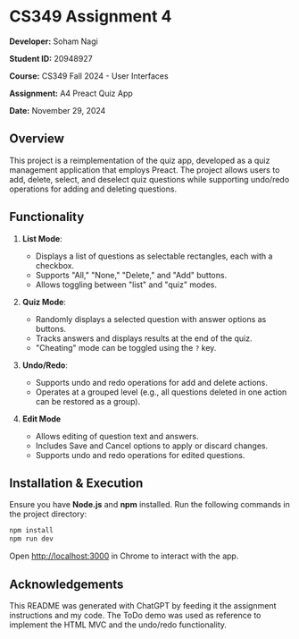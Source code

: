 
# CS349 Assignment 4

**Developer:** Soham Nagi

**Student ID:** 20948927

**Course:** CS349 Fall 2024 - User Interfaces

**Assignment:** A4 Preact Quiz App

**Date:** November 29, 2024

## Overview

This project is a reimplementation of the quiz app, developed as a quiz management application that employs Preact. The project allows users to add, delete, select, and deselect quiz questions while supporting undo/redo operations for adding and deleting questions.

## Functionality

1. **List Mode**:
   - Displays a list of questions as selectable rectangles, each with a checkbox.
   - Supports "All," "None," "Delete," and "Add" buttons.
   - Allows toggling between "list" and "quiz" modes.

2. **Quiz Mode**:
   - Randomly displays a selected question with answer options as buttons.
   - Tracks answers and displays results at the end of the quiz.
   - "Cheating" mode can be toggled using the `?` key.

3. **Undo/Redo**:
   - Supports undo and redo operations for add and delete actions.
   - Operates at a grouped level (e.g., all questions deleted in one action can be restored as a group).

4. **Edit Mode**
   - Allows editing of question text and answers.
   - Includes Save and Cancel options to apply or discard changes.
   - Supports undo and redo operations for edited questions.

## Installation & Execution

Ensure you have **Node.js** and **npm** installed. Run the following commands in the project directory:

```bash
npm install
npm run dev
```

Open [http://localhost:3000](http://localhost:3000) in Chrome to interact with the app.

## Acknowledgements

This README was generated with ChatGPT by feeding it the assignment instructions and my code.
The ToDo demo was used as reference to implement the HTML MVC and the undo/redo functionality.
